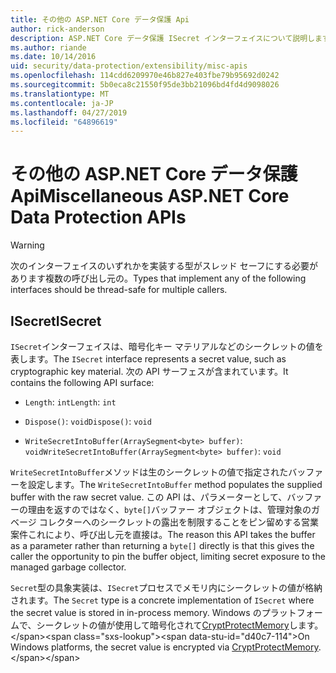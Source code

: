 ```yaml
---
title: その他の ASP.NET Core データ保護 Api
author: rick-anderson
description: ASP.NET Core データ保護 ISecret インターフェイスについて説明します。
ms.author: riande
ms.date: 10/14/2016
uid: security/data-protection/extensibility/misc-apis
ms.openlocfilehash: 114cdd6209970e46b827e403fbe79b95692d0242
ms.sourcegitcommit: 5b0eca8c21550f95de3bb21096bd4fd4d9098026
ms.translationtype: MT
ms.contentlocale: ja-JP
ms.lasthandoff: 04/27/2019
ms.locfileid: "64896619"
---
```

# <a name="miscellaneous-aspnet-core-data-protection-apis"></a><span data-ttu-id="d40c7-103">その他の ASP.NET Core データ保護 Api</span><span class="sxs-lookup"><span data-stu-id="d40c7-103">Miscellaneous ASP.NET Core Data Protection APIs</span></span>

<a name="data-protection-extensibility-mics-apis"></a>

>[!WARNING]
> <span data-ttu-id="d40c7-104">次のインターフェイスのいずれかを実装する型がスレッド セーフにする必要があります複数の呼び出し元の。</span><span class="sxs-lookup"><span data-stu-id="d40c7-104">Types that implement any of the following interfaces should be thread-safe for multiple callers.</span></span>

## <a name="isecret"></a><span data-ttu-id="d40c7-105">ISecret</span><span class="sxs-lookup"><span data-stu-id="d40c7-105">ISecret</span></span>

<span data-ttu-id="d40c7-106">`ISecret`インターフェイスは、暗号化キー マテリアルなどのシークレットの値を表します。</span><span class="sxs-lookup"><span data-stu-id="d40c7-106">The `ISecret` interface represents a secret value, such as cryptographic key material.</span></span> <span data-ttu-id="d40c7-107">次の API サーフェスが含まれています。</span><span class="sxs-lookup"><span data-stu-id="d40c7-107">It contains the following API surface:</span></span>

* <span data-ttu-id="d40c7-108">`Length`: `int`</span><span class="sxs-lookup"><span data-stu-id="d40c7-108">`Length`: `int`</span></span>

* <span data-ttu-id="d40c7-109">`Dispose()`: `void`</span><span class="sxs-lookup"><span data-stu-id="d40c7-109">`Dispose()`: `void`</span></span>

* <span data-ttu-id="d40c7-110">`WriteSecretIntoBuffer(ArraySegment<byte> buffer)`: `void`</span><span class="sxs-lookup"><span data-stu-id="d40c7-110">`WriteSecretIntoBuffer(ArraySegment<byte> buffer)`: `void`</span></span>

<span data-ttu-id="d40c7-111">`WriteSecretIntoBuffer`メソッドは生のシークレットの値で指定されたバッファーを設定します。</span><span class="sxs-lookup"><span data-stu-id="d40c7-111">The `WriteSecretIntoBuffer` method populates the supplied buffer with the raw secret value.</span></span> <span data-ttu-id="d40c7-112">この API は、パラメーターとして、バッファーの理由を返すのではなく、`byte[]`バッファー オブジェクトは、管理対象のガベージ コレクターへのシークレットの露出を制限することをピン留めする営業案件これにより、呼び出し元を直接は。</span><span class="sxs-lookup"><span data-stu-id="d40c7-112">The reason this API takes the buffer as a parameter rather than returning a `byte[]` directly is that this gives the caller the opportunity to pin the buffer object, limiting secret exposure to the managed garbage collector.</span></span>

<span data-ttu-id="d40c7-113">`Secret`型の具象実装は、`ISecret`プロセスでメモリ内にシークレットの値が格納されます。</span><span class="sxs-lookup"><span data-stu-id="d40c7-113">The `Secret` type is a concrete implementation of `ISecret` where the secret value is stored in in-process memory.</span></span> <span data-ttu-id="d40c7-114">Windows のプラットフォームで、シークレットの値が使用して暗号化されて[CryptProtectMemory](https://msdn.microsoft.com/library/windows/desktop/aa380262(v=vs.85).aspx)します。</span><span class="sxs-lookup"><span data-stu-id="d40c7-114">On Windows platforms, the secret value is encrypted via [CryptProtectMemory](https://msdn.microsoft.com/library/windows/desktop/aa380262(v=vs.85).aspx).</span></span>

